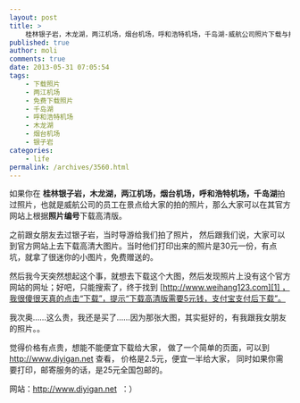 ```yaml
---
layout: post
title: >
    桂林银子岩，木龙湖，两江机场，烟台机场，呼和浩特机场，千岛湖-威航公司照片下载与打印
published: true
author: moli
comments: true
date: 2013-05-31 07:05:54
tags:
    - 下载照片
    - 两江机场
    - 免费下载照片
    - 千岛湖
    - 呼和浩特机场
    - 木龙湖
    - 烟台机场
    - 银子岩
categories:
    - life
permalink: /archives/3560.html
---
```

如果你在 **桂林银子岩，木龙湖，两江机场，烟台机场，呼和浩特机场，千岛湖**拍过照片，也就是威航公司的员工在景点给大家的拍的照片，那么大家可以在其官方网站上根据**照片编号**下载高清版。

之前跟女朋友去过银子岩，当时导游给我们拍了照片， 然后跟我们说，大家可以到官方网站上去下载高清大图片。当时他们打印出来的照片是30元一份，有点坑，就拿了很迷你的小图片，免费赠送的。

然后我今天突然想起这个事，就想去下载这个大图，然后发现照片上没有这个官方网站的网址；好吧，只能搜索了，终于找到 [http://www.weihang123.com][1] ，我很傻很天真的点击“下载”，提示“下载高清版需要5元钱，支付宝支付后下载”。

我次奥……这么贵，我还是买了……因为那张大图，其实挺好的，有我跟我女朋友的照片。。

觉得价格有点贵，想能不能便宜下载给大家， 做了一个简单的页面，可以到 http://www.diyigan.net 查看， 价格是2.5元，便宜一半给大家， 同时如果你需要打印，邮寄服务的话，是25元全国包邮的。

网站：http://www.diyigan.net  ：）

 [1]: http://www.weihang123.com/